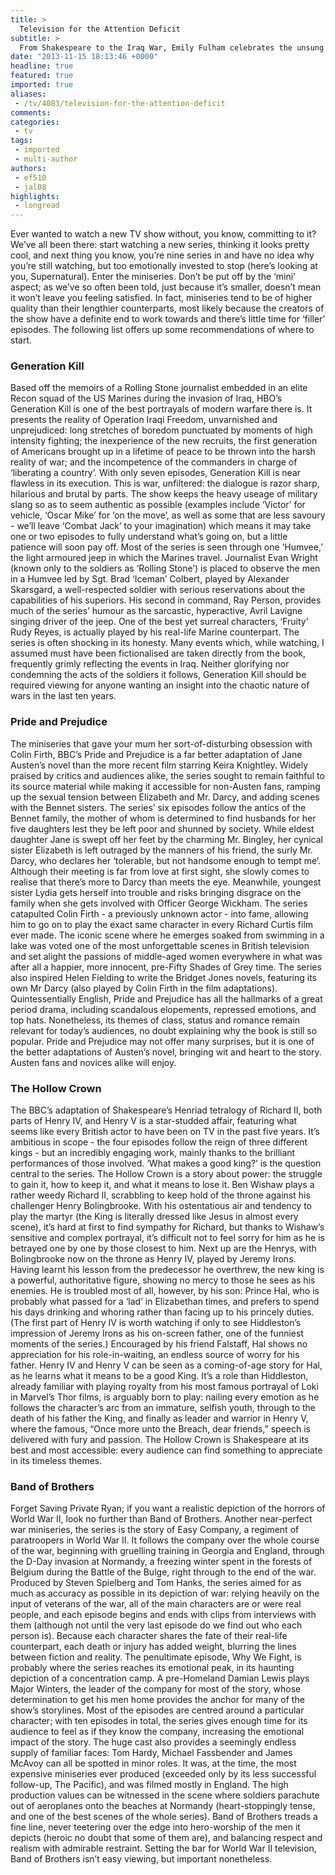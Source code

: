 ```yaml
---
title: >
  Television for the Attention Deficit
subtitle: >
  From Shakespeare to the Iraq War, Emily Fulham celebrates the unsung art of the miniseries
date: "2013-11-15 18:13:46 +0000"
headline: true
featured: true
imported: true
aliases:
 - /tv/4083/television-for-the-attention-deficit
comments:
categories:
 - tv
tags:
 - imported
 - multi-author
authors:
 - ef510
 - jal08
highlights:
 - longread
---
```


Ever wanted to watch a new TV show without, you know, committing to it? We’ve all been there: start watching a new series, thinking it looks pretty cool, and next thing you know, you’re nine series in and have no idea why you’re still watching, but too emotionally invested to stop (here’s looking at you, Supernatural).
 Enter the miniseries. Don’t be put off by the ‘mini’ aspect; as we’ve so often been told, just because it’s smaller, doesn’t mean it won’t leave you feeling satisfied. In fact, miniseries tend to be of higher quality than their lengthier counterparts, most likely because the creators of the show have a definite end to work towards and there’s little time for ‘filler’ episodes. The following list offers up some recommendations of where to start.

###  Generation Kill

Based off the memoirs of a Rolling Stone journalist embedded in an elite Recon squad of the US Marines during the invasion of Iraq, HBO’s Generation Kill is one of the best portrayals of modern warfare there is. It presents the reality of Operation Iraqi Freedom, unvarnished and unprejudiced: long stretches of boredom punctuated by moments of high intensity fighting; the inexperience of the new recruits, the first generation of Americans brought up in a lifetime of peace to be thrown into the harsh reality of war; and the incompetence of the commanders in charge of ‘liberating a country’.
 With only seven episodes, Generation Kill is near flawless in its execution. This is war, unfiltered: the dialogue is razor sharp, hilarious and brutal by parts. The show keeps the heavy useage of military slang so as to seem authentic as possible (examples include ‘Victor’ for vehicle, ‘Oscar Mike’ for ‘on the move’, as well as some that are less savoury - we’ll leave ‘Combat Jack’ to your imagination) which means it may take one or two episodes to fully understand what’s going on, but a little patience will soon pay off.
 Most of the series is seen through one ‘Humvee,’ the light armoured jeep in which the Marines travel. Journalist Evan Wright (known only to the soldiers as ‘Rolling Stone’) is placed to observe the men in a Humvee led by Sgt. Brad ‘Iceman’ Colbert, played by Alexander Skarsgard, a well-respected soldier with serious reservations about the capabilities of his superiors. His second in command, Ray Person, provides much of the series’ humour as the sarcastic, hyperactive, Avril Lavigne singing driver of the jeep. One of the best yet surreal characters, ‘Fruity’ Rudy Reyes, is actually played by his real-life Marine counterpart.
 The series is often shocking in its honesty. Many events which, while watching, I assumed must have been fictionalised are taken directly from the book, frequently grimly reflecting the events in Iraq. Neither glorifying nor condemning the acts of the soldiers it follows, Generation Kill should be required viewing for anyone wanting an insight into the chaotic nature of wars in the last ten years.

###  Pride and Prejudice

The miniseries that gave your mum her sort-of-disturbing obsession with Colin Firth, BBC’s Pride and Prejudice is a far better adaptation of Jane Austen’s novel than the more recent film starring Keira Knightley. Widely praised by critics and audiences alike, the series sought to remain faithful to its source material while making it accessible for non-Austen fans, ramping up the sexual tension between Elizabeth and Mr. Darcy, and adding scenes with the Bennet sisters.
 The series’ six episodes follow the antics of the Bennet family, the mother of whom is determined to find husbands for her five daughters lest they be left poor and shunned by society. While eldest daughter Jane is swept off her feet by the charming Mr. Bingley, her cynical sister Elizabeth is left outraged by the manners of his friend, the surly Mr. Darcy, who declares her ‘tolerable, but not handsome enough to tempt me’. Although their meeting is far from love at first sight, she slowly comes to realise that there’s more to Darcy than meets the eye. Meanwhile, youngest sister Lydia gets herself into trouble and risks bringing disgrace on the family when she gets involved with Officer George Wickham.
 The series catapulted Colin Firth - a previously unknown actor - into fame, allowing him to go on to play the exact same character in every Richard Curtis film ever made. The iconic scene where he emerges soaked from swimming in a lake was voted one of the most unforgettable scenes in British television and set alight the passions of middle-aged women everywhere in what was after all a happier, more innocent, pre-Fifty Shades of Grey time. The series also inspired Helen Fielding to write the Bridget Jones novels, featuring its own Mr Darcy (also played by Colin Firth in the film adaptations).
 Quintessentially English, Pride and Prejudice has all the hallmarks of a great period drama, including scandalous elopements, repressed emotions, and top hats. Nonetheless, its themes of class, status and romance remain relevant for today’s audiences, no doubt explaining why the book is still so popular.
 Pride and Prejudice may not offer many surprises, but it is one of the better adaptations of Austen’s novel, bringing wit and heart to the story. Austen fans and novices alike will enjoy.

###  The Hollow Crown

The BBC’s adaptation of Shakespeare’s Henriad tetralogy of Richard II, both parts of Henry IV, and Henry V is a star-studded affair, featuring what seems like every British actor to have been on TV in the past five years. It’s ambitious in scope - the four episodes follow the reign of three different kings - but an incredibly engaging work, mainly thanks to the brilliant performances of those involved.
 ‘What makes a good king?’ is the question central to the series. The Hollow Crown is a story about power: the struggle to gain it, how to keep it, and what it means to lose it. Ben Wishaw plays a rather weedy Richard II, scrabbling to keep hold of the throne against his challenger Henry Bolingbrooke. With his ostentatious air and tendency to play the martyr (the King is literally dressed like Jesus in almost every scene), it’s hard at first to find sympathy for Richard, but thanks to Wishaw’s sensitive and complex portrayal, it’s difficult not to feel sorry for him as he is betrayed one by one by those closest to him.
 Next up are the Henrys, with Bolingbrooke now on the throne as Henry IV, played by Jeremy Irons. Having learnt his lesson from the predecessor he overthrew, the new king is a powerful, authoritative figure, showing no mercy to those he sees as his enemies. He is troubled most of all, however, by his son: Prince Hal, who is probably what passed for a ‘lad’ in Elizabethan times, and prefers to spend his days drinking and whoring rather than facing up to his princely duties. (The first part of Henry IV is worth watching if only to see Hiddleston’s impression of Jeremy Irons as his on-screen father, one of the funniest moments of the series.) Encouraged by his friend Falstaff, Hal shows no appreciation for his role-in-waiting, an endless source of worry for his father.
 Henry IV and Henry V can be seen as a coming-of-age story for Hal, as he learns what it means to be a good King. It’s a role than Hiddleston, already familiar with playing royalty from his most famous portrayal of Loki in Marvel’s Thor films, is arguably born to play: nailing every emotion as he follows the character’s arc from an immature, selfish youth, through to the death of his father the King, and finally as leader and warrior in Henry V, where the famous, “Once more unto the Breach, dear friends,” speech is delivered with fury and passion.
 The Hollow Crown is Shakespeare at its best and most accessible: every audience can find something to appreciate in its timeless themes.

###  Band of Brothers

Forget Saving Private Ryan; if you want a realistic depiction of the horrors of World War II, look no further than Band of Brothers. Another near-perfect war miniseries, the series is the story of Easy Company, a regiment of paratroopers in World War II. It follows the company over the whole course of the war, beginning with gruelling training in Georgia and England, through the D-Day invasion at Normandy, a freezing winter spent in the forests of Belgium during the Battle of the Bulge, right through to the end of the war.
 Produced by Steven Spielberg and Tom Hanks, the series aimed for as much as accuracy as possible in its depiction of war: relying heavily on the input of veterans of the war, all of the main characters are or were real people, and each episode begins and ends with clips from interviews with them (although not until the very last episode do we find out who each person is). Because each character shares the fate of their real-life counterpart, each death or injury has added weight, blurring the lines between fiction and reality. The penultimate episode, Why We Fight, is probably where the series reaches its emotional peak, in its haunting depiction of a concentration camp.
 A pre-Homeland Damian Lewis plays Major Winters, the leader of the company for most of the story, whose determination to get his men home provides the anchor for many of the show’s storylines. Most of the episodes are centred around a particular character; with ten episodes in total, the series gives enough time for its audience to feel as if they know the company, increasing the emotional impact of the story. The huge cast also provides a seemingly endless supply of familiar faces: Tom Hardy, Michael Fassbender and James McAvoy can all be spotted in minor roles.
 It was, at the time, the most expensive miniseries ever produced (exceeded only by its less successful follow-up, The Pacific), and was filmed mostly in England. The high production values can be witnessed in the scene where soldiers parachute out of aeroplanes onto the beaches at Normandy (heart-stoppingly tense, and one of the best scenes of the whole series).
 Band of Brothers treads a fine line, never teetering over the edge into hero-worship of the men it depicts (heroic no doubt that some of them are), and balancing respect and realism with admirable restraint. Setting the bar for World War II television, Band of Brothers isn’t easy viewing, but important nonetheless.
